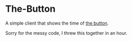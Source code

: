 # The-Button

A simple client that shows the time of [the button](http://reddit.com/r/thebutton "the button").

Sorry for the messy code, I threw this together in an hour. 
